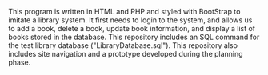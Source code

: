 This program is written in HTML and PHP and styled with BootStrap to imitate a library system.
It first needs to login to the system, and allows us to add a book, delete a book, update book information, and display a list of books stored in the database. This repository includes an SQL command for the test library database ("LibraryDatabase.sql").
This repository also includes site navigation and a prototype developed during the planning phase.